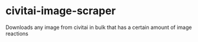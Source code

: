# civitai-image-scraper
Downloads any image from civitai in bulk that has a certain amount of image reactions
